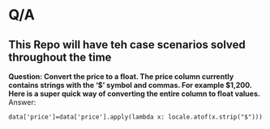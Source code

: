 # Q/A
## This Repo will have teh case scenarios solved throughout the time
**Question: Convert the price to a float. The price column currently contains strings with the ‘$’ symbol and commas. For example $1,200. Here is a super quick way of converting the entire column to float values.**
<br /> Answer: <br />
```
data['price']=data['price'].apply(lambda x: locale.atof(x.strip("$")))
```
